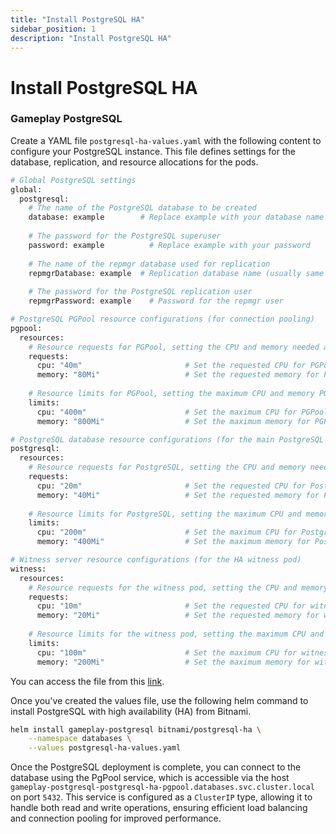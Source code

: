 ```yaml
---
title: "Install PostgreSQL HA"
sidebar_position: 1
description: "Install PostgreSQL HA"
---
```

# Install PostgreSQL HA
### Gameplay PostgreSQL
Create a YAML file `postgresql-ha-values.yaml` with the following content to configure your PostgreSQL instance. This file defines settings for the database, replication, and resource allocations for the pods.
```bash
# Global PostgreSQL settings
global:
  postgresql:
    # The name of the PostgreSQL database to be created
    database: example        # Replace example with your database name
    
    # The password for the PostgreSQL superuser
    password: example          # Replace example with your password
    
    # The name of the repmgr database used for replication
    repmgrDatabase: example  # Replication database name (usually same as database)
    
    # The password for the PostgreSQL replication user
    repmgrPassword: example    # Password for the repmgr user

# PostgreSQL PGPool resource configurations (for connection pooling)
pgpool:
  resources:
    # Resource requests for PGPool, setting the CPU and memory needed at a minimum
    requests:
      cpu: "40m"                       # Set the requested CPU for PGPool (40 millicores)
      memory: "80Mi"                   # Set the requested memory for PGPool (80 MiB)
    
    # Resource limits for PGPool, setting the maximum CPU and memory PGPool can use
    limits:
      cpu: "400m"                      # Set the maximum CPU for PGPool (400 millicores)
      memory: "800Mi"                  # Set the maximum memory for PGPool (800 MiB)

# PostgreSQL database resource configurations (for the main PostgreSQL instances)
postgresql:
  resources:
    # Resource requests for PostgreSQL, setting the CPU and memory needed at a minimum
    requests:
      cpu: "20m"                       # Set the requested CPU for PostgreSQL (20 millicores)
      memory: "40Mi"                   # Set the requested memory for PostgreSQL (40 MiB)
    
    # Resource limits for PostgreSQL, setting the maximum CPU and memory PostgreSQL can use
    limits:
      cpu: "200m"                      # Set the maximum CPU for PostgreSQL (200 millicores)
      memory: "400Mi"                  # Set the maximum memory for PostgreSQL (400 MiB)

# Witness server resource configurations (for the HA witness pod)
witness:
  resources:
    # Resource requests for the witness pod, setting the CPU and memory needed at a minimum
    requests:
      cpu: "10m"                       # Set the requested CPU for witness (10 millicores)
      memory: "20Mi"                   # Set the requested memory for witness (20 MiB)
    
    # Resource limits for the witness pod, setting the maximum CPU and memory it can use
    limits:
      cpu: "100m"                      # Set the maximum CPU for witness (100 millicores)
      memory: "200Mi"                  # Set the maximum memory for witness (200 MiB)
```
You can access the file from this [link](https://starci-lab.github.io/cifarm-k8s/values/gameplay-postgresql-values.yaml).

Once you've created the values file, use the following helm command to install PostgreSQL with high availability (HA) from Bitnami.
```bash
helm install gameplay-postgresql bitnami/postgresql-ha \
    --namespace databases \
    --values postgresql-ha-values.yaml
```
Once the PostgreSQL deployment is complete, you can connect to the database using the PgPool service, which is accessible via the host `gameplay-postgresql-postgresql-ha-pgpool.databases.svc.cluster.local` on port `5432`. This service is configured as a `ClusterIP` type, allowing it to handle both read and write operations, ensuring efficient load balancing and connection pooling for improved performance.